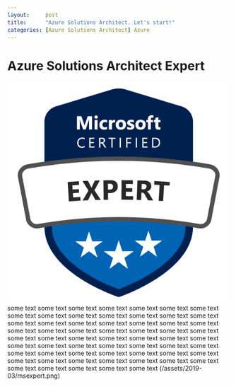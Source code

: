```yaml
---
layout:     post
title:      "Azure Solutions Architect. Let's start!"
categories: [Azure Solutions Architect] Azure
---
```


# Azure Solutions Architect Expert

<img src="/assets/2019-03/msexpert.png" style="float:left;height=250px"> some text some text some text some text some text some text some text some text some text some text some text some text some text some text some text some text some text some text some text some text some text some text some text some text some text some text some text some text some text some text some text some text some text some text some text some text some text some text some text some text some text some text some text some text some text some text some text some text some text some text some text some text some text some text some text some text some text some text some text some text some text 
(/assets/2019-03/msexpert.png)